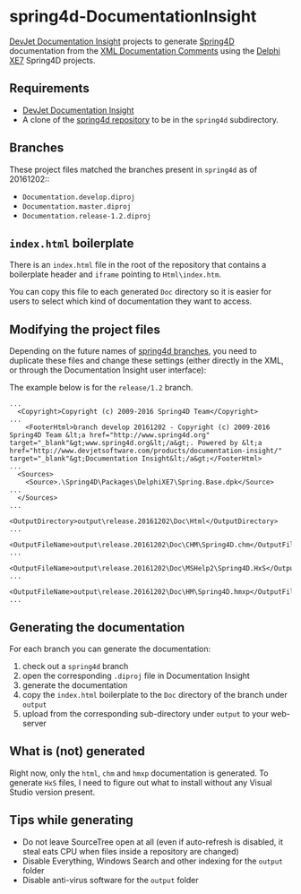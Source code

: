 # spring4d-DocumentationInsight

[DevJet Documentation Insight](http://www.devjetsoftware.com/products/documentation-insight/) projects to generate [Spring4D](https://bitbucket.org/sglienke/spring4d) documentation from the [XML Documentation Comments](http://docwiki.embarcadero.com/RADStudio/en/XML_Documentation_Comments) using the [Delphi XE7](http://docwiki.embarcadero.com/RADStudio/XE7/en/Main_Page) Spring4D projects.

## Requirements

- [DevJet Documentation Insight](http://www.devjetsoftware.com/products/documentation-insight/) 
- A clone of the [spring4d repository](https://bitbucket.org/sglienke/spring4d.git) to be in the `spring4d` subdirectory.

## Branches

These project files matched the branches present in `spring4d` as of 20161202::

- `Documentation.develop.diproj`
- `Documentation.master.diproj`
- `Documentation.release-1.2.diproj`

## `index.html` boilerplate

There is an `index.html` file in the root of the repository that contains a boilerplate header and `iframe` pointing to `Html\index.htm`.

You can copy this file to each generated `Doc` directory so it is easier for users to select which kind of documentation they want to access. 

## Modifying the project files

Depending on the future names of [spring4d branches](https://bitbucket.org/sglienke/spring4d/branches/), you need to duplicate these files and change these settings (either directly in the XML, or through the Documentation Insight user interface):

The example below is for the `release/1.2` branch.

    ...
      <Copyright>Copyright (c) 2009-2016 Spring4D Team</Copyright>
    ...
        <FooterHtml>branch develop 20161202 - Copyright (c) 2009-2016 Spring4D Team &lt;a href="http://www.spring4d.org" target="_blank"&gt;www.spring4d.org&lt;/a&gt;. Powered by &lt;a href="http://www.devjetsoftware.com/products/documentation-insight/" target="_blank"&gt;Documentation Insight&lt;/a&gt;</FooterHtml>
    ...
      <Sources>
        <Source>.\Spring4D\Packages\DelphiXE7\Spring.Base.dpk</Source>
    ...
      </Sources>
    ...
          <OutputDirectory>output\release.20161202\Doc\Html</OutputDirectory>
    ...
          <OutputFileName>output\release.20161202\Doc\CHM\Spring4D.chm</OutputFileName>
    ...
          <OutputFileName>output\release.20161202\Doc\MSHelp2\Spring4D.HxS</OutputFileName>
    ...
          <OutputFileName>output\release.20161202\Doc\HM\Spring4D.hmxp</OutputFileName>
    ...

## Generating the documentation

For each branch you can generate the documentation:

1. check out a `spring4d` branch
2. open the corresponding `.diproj` file in Documentation Insight
3. generate the documentation
4. copy the `index.html` boilerplate to the `Doc` directory of the branch under `output`
5. upload from the corresponding sub-directory under `output` to your web-server

## What is (not) generated

Right now, only the `html`, `chm` and `hmxp` documentation is generated. To generate `HxS` files, I need to figure out what to install without any Visual Studio version present.

## Tips while generating

- Do not leave SourceTree open at all (even if auto-refresh is disabled, it steal eats CPU when files inside a repository are changed)
- Disable Everything, Windows Search and other indexing for the `output` folder
- Disable anti-virus software for the `output` folder

